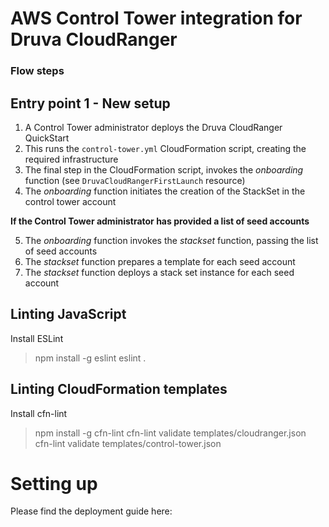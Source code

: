 # AWS Control Tower integration for Druva CloudRanger

### Flow steps

## Entry point 1 - New setup
1. A Control Tower administrator deploys the Druva CloudRanger QuickStart
2. This runs the `control-tower.yml` CloudFormation script, creating the required infrastructure
3. The final step in the CloudFormation script, invokes the *onboarding* function (see `DruvaCloudRangerFirstLaunch` resource)
4. The *onboarding* function initiates the creation of the StackSet in the control tower account

**If the Control Tower administrator has provided a list of seed accounts**

5. The *onboarding* function invokes the *stackset* function, passing the list of seed accounts
6. The *stackset* function prepares a template for each seed account
7. The *stackset* function deploys a stack set instance for each seed account

## Linting JavaScript
Install ESLint
> npm install -g eslint
> eslint .

## Linting CloudFormation templates
Install cfn-lint
> npm install -g cfn-lint
> cfn-lint validate templates/cloudranger.json
> cfn-lint validate templates/control-tower.json

# Setting up
Please find the deployment guide here: <link to deployment guide>